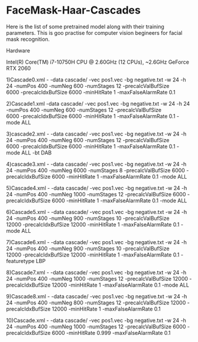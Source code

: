 # FaceMask-Haar-Cascades



Here is the list of some pretrained model along with their training parameters. This is goo practise for computer vision begineers for facial mask recognition.



Hardware

Intel(R) Core(TM) i7-10750H CPU @ 2.60GHz (12 CPUs), ~2.6GHz
GeForce RTX 2060



1)Cascade0.xml - -data cascade/ -vec pos1.vec -bg negative.txt -w 24 -h 24  -numPos 400 -numNeg 600 -numStages 12 -precalcValBufSize  
6000 -precalcIdxBufSize 6000 -minHitRate 1 -maxFalseAlarmRate 0.1

2)Cascade1.xml -data cascade/ -vec pos1.vec -bg negative.txt -w 24 -h 24  -numPos 400 -numNeg 600 -numStages 12 -precalcValBufSize  
6000 -precalcIdxBufSize 6000 -minHitRate 1 -maxFalseAlarmRate 0.1 -mode ALL    

3)cascade2.xml - -data cascade/ -vec pos1.vec -bg negative.txt -w 24 -h 24  -numPos 400 -numNeg 600 -numStages 12 -precalcValBufSize  
6000 -precalcIdxBufSize 6000 -minHitRate 1 -maxFalseAlarmRate 0.1 -mode ALL -bt DAB

4)cascade3.xml - -data cascade/ -vec pos1.vec -bg negative.txt -w 24 -h 24  -numPos 400 -numNeg 6000 
-numStages 8 -precalcValBufSize  6000 -precalcIdxBufSize 6000 -minHitRate 1 -maxFalseAlarmRate 0.1 -mode ALL 

5)Cascade4.xml - -data cascade/ -vec pos1.vec -bg negative.txt -w 24 -h 24  -numPos 400 -numNeg 1000 -numStages 12 -precalcValBufSize 
 6000 -precalcIdxBufSize 6000 -minHitRate 1 -maxFalseAlarmRate 0.1 -mode ALL  

6)Cascade5.xml - -data cascade/ -vec pos1.vec -bg negative.txt -w 24 -h 24  -numPos 400 -numNeg 900 -numStages 10 -precalcValBufSize  
12000 -precalcIdxBufSize 12000 -minHitRate 1 -maxFalseAlarmRate 0.1 -mode ALL 

7)Cascade6.xml - -data cascade/ -vec pos1.vec -bg negative.txt -w 24 -h 24  -numPos 400 -numNeg 900 -numStages 10 -precalcValBufSize  
12000 -precalcIdxBufSize 12000 -minHitRate 1 -maxFalseAlarmRate 0.1 -featuretype 
LBP

8)Cascade7.xml - -data cascade/ -vec pos1.vec -bg negative.txt -w 24 -h 24  -numPos 400 -numNeg 1000 -numStages 12 -precalcValBufSize  12000 -precalcIdxBufSize 12000 -minHitRate 1 -maxFalseAlarmRate 0.1 -mode ALL

9)Cascade8.xml - -data cascade/ -vec pos1.vec -bg negative.txt -w 24 -h 24  -numPos 400 -numNeg 800 -numStages 12 -precalcValBufSize  12000 -precalcIdxBufSize 12000 -minHitRate 1 -maxFalseAlarmRate 0.1 

10)Cascade.xml - -data cascade/ -vec pos1.vec -bg negative.txt -w 24 -h 24  -numPos 400 -numNeg 1000 -numStages 12 -precalcValBufSize  6000 -precalcIdxBufSize 6000 -minHitRate 0.999 -maxFalseAlarmRate 0.1 
